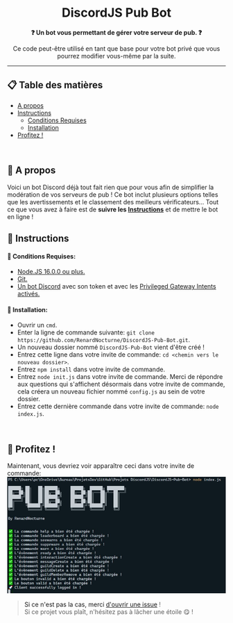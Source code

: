 <h1 align="center">DiscordJS Pub Bot</h1>

<p align="center"><strong>❓ Un bot vous permettant de gérer votre serveur de pub. ❓</strong></p>

<p align="center">Ce code peut-être utilisé en tant que base pour votre bot privé que vous pourrez modifier vous-même par la suite.</p>
<hr>

## 📋 Table des matières
* [A propos](#about)
* [Instructions](#instructions)
    * [Conditions Requises](#requirements)
    * [Installation](#installation)
* [Profitez !](#enjoy)
<br>

## 📰 A propos <a name="about"></a>
Voici un bot Discord déjà tout fait rien que pour vous afin de simplifier la modération de vos serveurs de pub ! Ce bot inclut plusieurs options telles que les avertissements et le classement des meilleurs vérificateurs... 
Tout ce que vous avez à faire est de **suivre les [Instructions](#instructions)** et de mettre le bot en ligne !
<br>

## 📜 Instructions  <a name ="instructions">
#### 🔑 Conditions Requises: <a name="requirements"></a>
* [Node.JS 16.0.0 ou plus.](https://nodejs.org/en/download/)
* [Git.](https://git-scm.com/downloads)
* [Un bot Discord](https://discord.com/developers/applications/) avec son token et avec les [Privileged Gateway Intents activés.](https://github.com/RenardNocturne/DiscordJS-Pub-Bot/blob/master/Images/Intents.jpg?raw=true)

#### 🔨 Installation: <a name="installation">
* Ouvrir un `cmd`.
* Enter la ligne de commande suivante: `git clone https://github.com/RenardNocturne/DiscordJS-Pub-Bot.git`.
* Un nouveau dossier nommé `DiscordJS-Pub-Bot` vient d'être créé !
* Entrez cette ligne dans votre invite de commande: `cd <chemin vers le nouveau dossier>`.
* Entrez `npm install` dans votre invite de commande.
* Entrez `node init.js` dans votre invite de commande. Merci de répondre aux questions qui s'affichent désormais dans votre invite de commande, cela créera un nouveau fichier nommé `config.js` au sein de votre dossier. 
* Entrez cette dernière commande dans votre invite de commande: `node index.js`.
<br>

## 🎉 Profitez ! <a name="enjoy">
Maintenant, vous devriez voir apparaître ceci dans votre invite de commande:
![Result Image](https://github.com/RenardNocturne/DiscordJS-Pub-Bot/blob/master/Images/Result.jpg)

> Si ce n'est pas la cas, merci [d'ouvrir une issue](https://github.com/RenardNocturne/DiscordJS-Pub-Bot/issues) !<br>
> Si ce projet vous plaît, n'hésitez pas à lâcher une étoile 😋 !